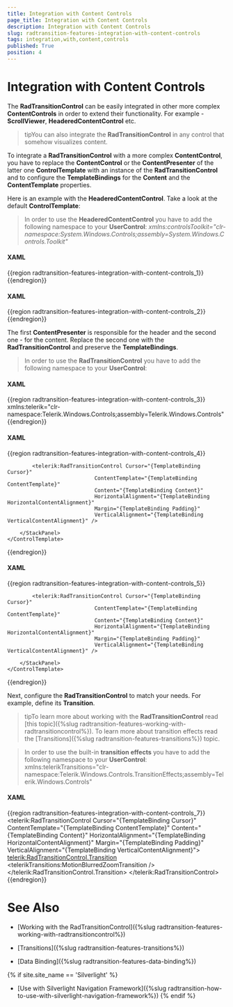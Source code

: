 ```yaml
---
title: Integration with Content Controls
page_title: Integration with Content Controls
description: Integration with Content Controls
slug: radtransition-features-integration-with-content-controls
tags: integration,with,content,controls
published: True
position: 4
---
```


# Integration with Content Controls

The __RadTransitionControl__ can be easily integrated in other more complex __ContentControls__ in order to extend their functionality. For example - __ScrollViewer__, __HeaderedContentControl__ etc.

>tipYou can also integrate the __RadTransitionControl__ in any control that somehow visualizes content.

To integrate a __RadTransitionControl__ with a more complex __ContentControl__, you have to replace the __ContentControl__ or the __ContentPresenter__ of the latter one __ControlTemplate__ with an instance of the __RadTransitionControl__ and to configure the __TemplateBindings__ for the __Content__ and the __ContentTemplate__ properties.

Here is an example with the __HeaderedContentControl__. Take a look at the default __ControlTemplate__:

>In order to use the __HeaderedContentControl__ you have to add the following namespace to your __UserControl__:
>	*xmlns:controlsToolkit="clr-namespace:System.Windows.Controls;assembly=System.Windows.Controls.Toolkit"*

#### __XAML__

{{region radtransition-features-integration-with-content-controls_1}}
	<ControlTemplate TargetType="controlsToolkit:HeaderedContentControl">
	    <StackPanel>
	        <ContentPresenter Cursor="{TemplateBinding Cursor}"
	                            ContentTemplate="{TemplateBinding HeaderTemplate}"
	                            Content="{TemplateBinding Header}"
	                            HorizontalAlignment="{TemplateBinding HorizontalContentAlignment}"
	                            Margin="{TemplateBinding Padding}"
	                            VerticalAlignment="{TemplateBinding VerticalContentAlignment}" />
	        <ContentPresenter Cursor="{TemplateBinding Cursor}"
	                            ContentTemplate="{TemplateBinding ContentTemplate}"
	                            Content="{TemplateBinding Content}"
	                            HorizontalAlignment="{TemplateBinding HorizontalContentAlignment}"
	                            Margin="{TemplateBinding Padding}"
	                            VerticalAlignment="{TemplateBinding VerticalContentAlignment}" />
	    </StackPanel>
	</ControlTemplate>
{{endregion}}

#### __XAML__

{{region radtransition-features-integration-with-content-controls_2}}
	<ControlTemplate TargetType="HeaderedContentControl">
	    <StackPanel>
	        <ContentPresenter Cursor="{TemplateBinding Cursor}"
	                            ContentTemplate="{TemplateBinding HeaderTemplate}"
	                            Content="{TemplateBinding Header}"
	                            HorizontalAlignment="{TemplateBinding HorizontalContentAlignment}"
	                            Margin="{TemplateBinding Padding}"
	                            VerticalAlignment="{TemplateBinding VerticalContentAlignment}" />
	        <ContentPresenter Cursor="{TemplateBinding Cursor}"
	                            ContentTemplate="{TemplateBinding ContentTemplate}"
	                            Content="{TemplateBinding Content}"
	                            HorizontalAlignment="{TemplateBinding HorizontalContentAlignment}"
	                            Margin="{TemplateBinding Padding}"
	                            VerticalAlignment="{TemplateBinding VerticalContentAlignment}" />
	    </StackPanel>
	</ControlTemplate>
{{endregion}}

The first __ContentPresenter__ is responsible for the header and the second one - for the content. Replace the second one with the __RadTransitionControl__ and preserve the __TemplateBindings__.

>In order to use the __RadTransitionControl__ you have to add the following namespace to your __UserControl__:

#### __XAML__

{{region radtransition-features-integration-with-content-controls_3}}
	xmlns:telerik="clr-namespace:Telerik.Windows.Controls;assembly=Telerik.Windows.Controls"
{{endregion}}

#### __XAML__

{{region radtransition-features-integration-with-content-controls_4}}
	<ControlTemplate TargetType="controlsToolkit:HeaderedContentControl">
	    <StackPanel>
	        <ContentPresenter Cursor="{TemplateBinding Cursor}"
	                            ContentTemplate="{TemplateBinding HeaderTemplate}"
	                            Content="{TemplateBinding Header}"
	                            HorizontalAlignment="{TemplateBinding HorizontalContentAlignment}"
	                            Margin="{TemplateBinding Padding}"
	                            VerticalAlignment="{TemplateBinding VerticalContentAlignment}" />
	
	        <telerik:RadTransitionControl Cursor="{TemplateBinding Cursor}"
	                            ContentTemplate="{TemplateBinding ContentTemplate}"
	                            Content="{TemplateBinding Content}"
	                            HorizontalAlignment="{TemplateBinding HorizontalContentAlignment}"
	                            Margin="{TemplateBinding Padding}"
	                            VerticalAlignment="{TemplateBinding VerticalContentAlignment}" />
	
	    </StackPanel>
	</ControlTemplate>
{{endregion}}

#### __XAML__

{{region radtransition-features-integration-with-content-controls_5}}
	<ControlTemplate TargetType="HeaderedContentControl">
	    <StackPanel>
	        <ContentPresenter Cursor="{TemplateBinding Cursor}"
	                            ContentTemplate="{TemplateBinding HeaderTemplate}"
	                            Content="{TemplateBinding Header}"
	                            HorizontalAlignment="{TemplateBinding HorizontalContentAlignment}"
	                            Margin="{TemplateBinding Padding}"
	                            VerticalAlignment="{TemplateBinding VerticalContentAlignment}" />
	
	        <telerik:RadTransitionControl Cursor="{TemplateBinding Cursor}"
	                            ContentTemplate="{TemplateBinding ContentTemplate}"
	                            Content="{TemplateBinding Content}"
	                            HorizontalAlignment="{TemplateBinding HorizontalContentAlignment}"
	                            Margin="{TemplateBinding Padding}"
	                            VerticalAlignment="{TemplateBinding VerticalContentAlignment}" />
	
	    </StackPanel>
	</ControlTemplate>
{{endregion}}

Next, configure the __RadTransitionControl__ to match your needs. For example, define its __Transition__.

>tipTo learn more about working with the __RadTransitionControl__ read [this topic]({%slug radtransition-features-working-with-radtransitioncontrol%}). To learn more about transition effects read the [Transitions]({%slug radtransition-features-transitions%}) topic.

>In order to use the built-in __transition effects__ you have to add the following namespace to your __UserControl__:
>	xmlns:telerikTransitions="clr-namespace:Telerik.Windows.Controls.TransitionEffects;assembly=Telerik.Windows.Controls"

#### __XAML__

{{region radtransition-features-integration-with-content-controls_7}}
	<telerik:RadTransitionControl Cursor="{TemplateBinding Cursor}"
	                              ContentTemplate="{TemplateBinding ContentTemplate}"
	                              Content="{TemplateBinding Content}"
	                              HorizontalAlignment="{TemplateBinding HorizontalContentAlignment}"
	                              Margin="{TemplateBinding Padding}"
	                              VerticalAlignment="{TemplateBinding VerticalContentAlignment}">                                
	    <telerik:RadTransitionControl.Transition>
	        <telerikTransitions:MotionBlurredZoomTransition />
	    </telerik:RadTransitionControl.Transition>
	</telerik:RadTransitionControl>
{{endregion}}

# See Also

 * [Working with the RadTransitionControl]({%slug radtransition-features-working-with-radtransitioncontrol%})

 * [Transitions]({%slug radtransition-features-transitions%})

 * [Data Binding]({%slug radtransition-features-data-binding%})

 {% if site.site_name == 'Silverlight' %}
 * [Use with Silverlight Navigation Framework]({%slug radtransition-how-to-use-with-silverlight-navigation-framework%})
 {% endif %}
